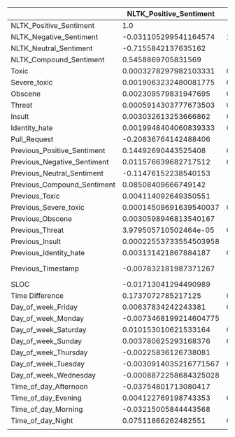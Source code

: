 |                             | NLTK_Positive_Sentiment | NLTK_Negative_Sentiment | NLTK_Neutral_Sentiment  | NLTK_Compound_Sentiment | Toxic                   | Severe_toxic            | Obscene                 | Threat                 | Insult                 | Identity_hate           | Pull_Request            | Previous_Positive_Sentiment | Previous_Negative_Sentiment | Previous_Neutral_Sentiment | Previous_Compound_Sentiment | Previous_Toxic          | Previous_Severe_toxic   | Previous_Obscene        | Previous_Threat         | Previous_Insult        | Previous_Identity_hate  | Previous_Timestamp      | SLOC                    | Time Difference       | Day_of_week_Friday      | Day_of_week_Monday     | Day_of_week_Saturday    | Day_of_week_Sunday     | Day_of_week_Thursday    | Day_of_week_Tuesday    | Day_of_week_Wednesday  | Time_of_day_Afternoon   | Time_of_day_Evening    | Time_of_day_Morning    | Time_of_day_Night       |
| --------------------------- | ----------------------- | ----------------------- | ----------------------- | ----------------------- | ----------------------- | ----------------------- | ----------------------- | ---------------------- | ---------------------- | ----------------------- | ----------------------- | --------------------------- | --------------------------- | -------------------------- | --------------------------- | ----------------------- | ----------------------- | ----------------------- | ----------------------- | ---------------------- | ----------------------- | ----------------------- | ----------------------- | --------------------- | ----------------------- | ---------------------- | ----------------------- | ---------------------- | ----------------------- | ---------------------- | ---------------------- | ----------------------- | ---------------------- | ---------------------- | ----------------------- |
| NLTK_Positive_Sentiment     | 1.0                     | -0.031105299541164574   | -0.7155842137635162     | 0.5458869705831569      | 0.0003278297982103331   | 0.0019063232480081775   | 0.002309579831947695    | 0.0005914303777673503  | 0.003032613253666862   | 0.0019948404060839333   | -0.20836764142488406    | 0.14492690443525408         | 0.011576639682717512        | -0.11476152238540153       | 0.08508409666749142         | 0.004114092649350551    | 0.00014509691639540037  | 0.0030598946813540167   | 3.979505710502464e-05   | 0.00022553733554503958 | 0.003131421867884187    | -0.007832181987371267   | -0.01713041294490989    | 0.1737072785217125    | 0.00637834242243381     | -0.0073468199214604775 | 0.010153010621533164    | 0.003780625293168376   | -0.00225836126738081    | -0.0030914035216771567 | -0.0008872258684325028 | -0.03754801713080417    | 0.004122769198743353   | -0.03215005844443568   | 0.07511866262482551     |
| NLTK_Negative_Sentiment     | -0.031105299541164574   | 1.0                     | -0.6662978738135917     | -0.5597119843256383     | 0.05528754200720971     | 0.0013971644897023598   | 0.018116907802559507    | 0.02145406050646252    | 0.02715351615454957    | 0.0017734429618910382   | -0.1420934226258764     | 0.010491230426765408        | 0.07626760182236342         | -0.0602482898706408        | -0.03741344349862749        | -0.0015835502773581327  | 0.00019915524588932283  | -0.00021815584059725206 | 0.0001571575105991837   | -0.0024159412310223827 | 0.00266906824285342     | -0.0009237340151562043  | -0.013638708821541506   | 0.04264005736307922   | 0.00011344018439855022  | -0.0004784149576046567 | 0.004932430322250457    | 0.004872178104843707   | -0.002227705333112078   | 0.0013380196786546262  | -0.003667704960628087  | -0.004083422569730398   | 0.0030350923499989765  | -0.005633456772512544  | 0.00818053740487951     |
| NLTK_Neutral_Sentiment      | -0.7155842137635162     | -0.6662978738135917     | 1.0                     | -0.016478989414120904   | -0.03849498554531544    | -0.00203758096867647    | -0.014193226207731023   | -0.0152305400993107    | -0.02098790951840102   | -0.002722389727343177   | 0.25293533068678986     | -0.11388557468591717        | -0.060971841766974275       | 0.1273840720928994         | -0.03691477289359273        | -0.0018929663168522556  | -0.00015843141966274645 | -0.0020624890567707845  | -0.00012538032633646964 | 0.0015277877426984963  | -0.004145552817963978   | 0.006411027899992991    | 0.022150783428295268    | -0.15626352338183355  | -0.005409932407175864   | 0.006013589964933449   | -0.010605888196907722   | -0.00601569530577505   | 0.003275342489390939    | 0.001232219932643489   | 0.003367062060563705   | 0.029977705113044057    | -0.004771446257105667  | 0.0275390277722748     | -0.06067837616910202    |
| NLTK_Compound_Sentiment     | 0.5458869705831569      | -0.5597119843256383     | -0.016478989414120904   | 1.0                     | -0.02764599423087451    | 0.0032249601774386647   | -0.009871771146756319   | -0.012409586880214329  | -0.0121131023146483    | 0.0009559405082589569   | -0.055173484943917425   | 0.08327131277165223         | -0.03568227324415356        | -0.03672480517153412       | 0.08795360998642124         | 0.0030946619219769495   | 0.0008296177175403256   | 0.0005579325750347917   | 0.0009223810648010421   | 0.0010882471419033663  | 0.0036069615659680117   | -0.0073559441977427585  | -0.0014910892995977194  | 0.0909219433130606    | 0.005253859891613801    | -0.0030831026196571423 | 0.0039982341426907375   | -0.0009877779563422383 | -0.00022197242847428765 | -0.0023628859810538674 | -0.0011173079756103001 | -0.023491529238128975   | 0.004846297392221892   | -0.019787148044095308  | 0.044636795949256014    |
| Toxic                       | 0.0003278297982103331   | 0.05528754200720971     | -0.03849498554531544    | -0.02764599423087451    | 1.0                     | 0.5044459534088015      | 0.6832026274045249      | 0.1662824743560387     | 0.6527620696977307     | 0.20527786671589432     | -0.022641902748959965   | 0.0014422951443183506       | -0.0006768573813077912      | -0.0005328647679238244     | -0.0007436809688769166      | 0.028028251932648744    | 0.010691827849163957    | 0.032916283180521005    | 0.000898949540187752    | 0.008527971019139484   | 0.003230682267607002    | -0.00033235222475483747 | -0.00039086704214728136 | 0.008345171388654425  | 0.002007691153046198    | -0.000351775472125028  | -0.0006874788283951671  | -0.0016151435579306373 | -0.000516628731594183   | 0.002651347139414039   | -0.00251463621415884   | -0.004343552150083132   | -0.0003463659910264094 | 0.0051653875643045     | -0.00015286840678714508 |
| Severe_toxic                | 0.0019063232480081775   | 0.0013971644897023598   | -0.00203758096867647    | 0.0032249601774386647   | 0.5044459534088015      | 1.0                     | 0.5653809374427075      | 0.0981200489520201     | 0.6524057270317976     | 0.4664842555814966      | 0.004711654475189992    | -0.0018294114253830322      | -0.0023347473385382502      | 0.0030416081730427914      | -0.00022991344099169503     | 0.02925626190482375     | 0.016933552123894576    | 0.05817211124960126     | 0.0007029419613450598   | 0.004597413742412299   | 0.0005554352997786322   | -0.000464151632907506   | -3.956146402082577e-05  | 0.004037372829902304  | -0.000992264478348356   | 0.0038086837474406517  | 0.0004811455480324293   | -0.0004545099769075972 | -0.002036582360986011   | 0.0005540203635532906  | -0.001263428796747004  | -0.001968123624879163   | -0.0005440402342618274 | 0.0011285197355685927  | 0.001579347329060395    |
| Obscene                     | 0.002309579831947695    | 0.018116907802559507    | -0.014193226207731023   | -0.009871771146756319   | 0.6832026274045249      | 0.5653809374427075      | 1.0                     | 0.02447135326223555    | 0.43567563123938946    | 0.125235301754794       | -0.01069576077662016    | 9.809250696676258e-05       | -0.0013818971931850138      | 0.0009271847336129008      | -0.0013319366567375558      | 0.03403492444114019     | 0.019606732099768532    | 0.06412915904064653     | 0.0009667718239226312   | 0.007678813376275571   | 0.0006680376486729201   | -1.2153317794602547e-05 | 0.0005602010287936403   | 0.006885434658045663  | 0.00045612765541230523  | 0.0023009022433064857  | -0.0008282298679436837  | 0.00040057956874387527 | -0.0015209230335590394  | 0.0007785995902877997  | -0.0016655938829066566 | -0.004500561393772982   | -0.002401369410658605  | 0.005659667031342168   | 0.0013193528458652962   |
| Threat                      | 0.0005914303777673503   | 0.02145406050646252     | -0.0152305400993107     | -0.012409586880214329   | 0.1662824743560387      | 0.0981200489520201      | 0.02447135326223555     | 1.0                    | 0.0391727200118455     | 0.01983724583018106     | -0.003297572929565612   | -0.0004377450321596705      | -0.0011480585107295036      | 0.0011295776477801495      | 0.0006100897368811364       | 0.0008343837108962173   | 0.0002230419522805754   | 0.0010485203415825275   | 0.0003796648944485048   | 0.00012739176776749381 | 0.00018033413684768925  | 0.0001366394998204283   | -0.0003260846491189155  | 0.003134922090002179  | -0.0017080590835686427  | -0.0022277639532919968 | 0.0007009815866134084   | -0.0009252372038046633 | 0.0048603864123501995   | 0.0011859211037054452  | -0.002080006825798429  | -0.003177323720693426   | -0.0020288890094259295 | -0.0015630114978120396 | 0.007215549250631001    |
| Insult                      | 0.003032613253666862    | 0.02715351615454957     | -0.02098790951840102    | -0.0121131023146483     | 0.6527620696977307      | 0.6524057270317976      | 0.43567563123938946     | 0.0391727200118455     | 1.0                    | 0.34263936396451855     | -0.009702315802756845   | -0.0021395298774221213      | -0.0010355733591882168      | 0.0023247097722891913      | -0.001052854156204729       | 0.013627084010657164    | 0.0064779097462203785   | 0.02218977300023332     | 0.000347653229037717    | 0.002815587679533868   | 0.0007603603862646037   | 0.0001207179479076159   | -0.0002559008925377673  | 0.004570271251782404  | -0.0005265830921152299  | 0.00027689727629674776 | 0.0004814914482927469   | -0.0014816682528471937 | -0.0006259363961306812  | 0.0021674139052522846  | -0.0007917055279362047 | -0.003565974610054701   | 0.0041909817844227835  | 0.0001426262624251938  | 0.00032560654783697195  |
| Identity_hate               | 0.0019948404060839333   | 0.0017734429618910382   | -0.002722389727343177   | 0.0009559405082589569   | 0.20527786671589432     | 0.4664842555814966      | 0.125235301754794       | 0.01983724583018106    | 0.34263936396451855    | 1.0                     | -0.003214746858291973   | -0.000143755864279831       | -0.0004275408997529602      | 0.00040968058061493975     | -0.0003428443166361413      | 0.006335232385534345    | 0.0006392971547154089   | 0.0011184324027693352   | 0.0003046817197175617   | 0.0008550920343450267  | 0.003416673436193315    | 0.0002567496066676567   | -0.00028983209150621413 | 0.004551882728797526  | -0.0015650352740647058  | 0.0032338800338659076  | 0.00365798220836903     | -0.0008547233546865715 | 0.00044690407996390277  | -0.0016444776614127105 | -0.0019049001243570775 | -0.001917486009098023   | -0.0014598358037526693 | 0.0010356962351480042  | 0.0024309872214740187   |
| Pull_Request                | -0.20836764142488406    | -0.1420934226258764     | 0.25293533068678986     | -0.055173484943917425   | -0.022641902748959965   | 0.004711654475189992    | -0.01069576077662016    | -0.003297572929565612  | -0.009702315802756845  | -0.003214746858291973   | 1.0                     | -0.10880357235063308        | -0.0252768434587622         | 0.0984869481455374         | -0.059676612390831864       | -0.010312687518772417   | 0.004063144289536548    | -0.0038392993689285114  | -0.002986421965967647   | -0.002480646940408613  | -0.00042310447510772746 | 0.02846945426550358     | 0.0559840786150451      | -0.15133342335455746  | -0.0021375983152207467  | -0.0020749071142040277 | 0.02549432923266336     | 0.011615202744791494   | 0.00021406741531233226  | -0.000892733665427747  | -0.01407219055485093   | -0.030129833568247166   | -0.01004738640653669   | 0.046966667330294455   | -0.006286659332505205   |
| Previous_Positive_Sentiment | 0.14492690443525408     | 0.010491230426765408    | -0.11388557468591717    | 0.08327131277165223     | 0.0014422951443183506   | -0.0018294114253830322  | 9.809250696676258e-05   | -0.0004377450321596705 | -0.0021395298774221213 | -0.000143755864279831   | -0.10880357235063308    | 1.0                         | -0.031210030522634057       | -0.7154170699477361        | 0.5463136685403364          | 0.0007717595398092534   | 0.0019927787200206977   | 0.0023871534110215652   | 0.0006012201797572673   | 0.0030584734572452715  | 0.0016087255821216884   | 0.014284265342720606    | -0.006809894851441284   | 0.17443107804092012   | 0.005034542924148581    | -0.00612552749813424   | 0.009336364162761002    | 0.0019513634875040382  | -0.0013386132676227996  | -0.0026679367087123376 | -0.0007830430613893042 | -0.039766034439335775   | 0.002976917738539455   | -0.030663164207716163  | 0.07713867812849753     |
| Previous_Negative_Sentiment | 0.011576639682717512    | 0.07626760182236342     | -0.060971841766974275   | -0.03568227324415356    | -0.0006768573813077912  | -0.0023347473385382502  | -0.0013818971931850138  | -0.0011480585107295036 | -0.0010355733591882168 | -0.0004275408997529602  | -0.0252768434587622     | -0.031210030522634057       | 1.0                         | -0.6661582334165442        | -0.5595838359412759         | 0.05616757340840828     | 0.0014820508538006096   | 0.018402568849351188    | 0.021485496745366324    | 0.027329924219658647   | 0.001506583509739747    | 0.007103533249413501    | -0.002538897838239176   | 0.043079509756205954  | 0.001280765037179017    | -0.0014402754407649267 | 0.007829811136016171    | 0.005272582218801581   | -0.0038596588129745624  | 0.0011089762863580762  | -0.0037230403246426604 | -0.009460852625610274   | 0.0015835277346934996  | -0.0031956714317378514 | 0.013160392033335208    |
| Previous_Neutral_Sentiment  | -0.11476152238540153    | -0.0602482898706408     | 0.1273840720928994      | -0.03672480517153412    | -0.0005328647679238244  | 0.0030416081730427914   | 0.0009271847336129008   | 0.0011295776477801495  | 0.0023247097722891913  | 0.00040968058061493975  | 0.0984869481455374      | -0.7154170699477361         | -0.6661582334165442         | 1.0                        | -0.0168631421049365         | -0.039419609643659745   | -0.0021276043539946742  | -0.01444414235606575    | -0.015254084213504812   | -0.021123954229462557  | -0.0022481322451544526  | -0.015454845445109019   | 0.0022598120945530008   | -0.15721008923569663  | -0.005136619406214782   | 0.005733774233831788   | -0.011992533365900043   | -0.004807834248801481  | 0.003623539696991519    | 0.0010391790571204365  | 0.0033504995367278443  | 0.035259181066822194    | -0.0028388771808814436 | 0.024783070410410713   | -0.06562870603645604    |
| Previous_Compound_Sentiment | 0.08508409666749142     | -0.03741344349862749    | -0.03691477289359273    | 0.08795360998642124     | -0.0007436809688769166  | -0.00022991344099169503 | -0.0013319366567375558  | 0.0006100897368811364  | -0.001052854156204729  | -0.0003428443166361413  | -0.059676612390831864   | 0.5463136685403364          | -0.5595838359412759         | -0.0168631421049365        | 1.0                         | -0.02775277127757567    | 0.003231384988045232    | -0.010000642779194333   | -0.012397585829366948   | -0.012171720392580703  | 0.0008576652140659249   | 0.008333926990793949    | -0.0004144262064310791  | 0.09057475417822414   | 0.0024958232144979033   | -0.0007141822299801559 | 0.0011620943188073172   | -0.002040175996023567  | 0.001191548573075425    | -0.0030449906141534555 | 0.0004934722228681901  | -0.02156660228586749    | 0.002949205513196243   | -0.019902209312259406  | 0.044178562837000716    |
| Previous_Toxic              | 0.004114092649350551    | -0.0015835502773581327  | -0.0018929663168522556  | 0.0030946619219769495   | 0.028028251932648744    | 0.02925626190482375     | 0.03403492444114019     | 0.0008343837108962173  | 0.013627084010657164   | 0.006335232385534345    | -0.010312687518772417   | 0.0007717595398092534       | 0.05616757340840828         | -0.039419609643659745      | -0.02775277127757567        | 1.0                     | 0.5028071116259499      | 0.6805811838595978      | 0.16604561803505488     | 0.6525162589301197     | 0.20940843338961654     | 0.0007307222930762801   | 0.005131439884029056    | 0.008386220284953533  | 0.001937340832803213    | -0.0014952929185565549 | -0.00018512282844899364 | -0.002477802989467434  | 0.0011401059605793743   | 0.0031551343020806066  | -0.003311691769713856  | -0.0035400327736561242  | 0.0013206202598701109  | 0.004746202474694215   | -0.002122206999845502   |
| Previous_Severe_toxic       | 0.00014509691639540037  | 0.00019915524588932283  | -0.00015843141966274645 | 0.0008296177175403256   | 0.010691827849163957    | 0.016933552123894576    | 0.019606732099768532    | 0.0002230419522805754  | 0.0064779097462203785  | 0.0006392971547154089   | 0.004063144289536548    | 0.0019927787200206977       | 0.0014820508538006096       | -0.0021276043539946742     | 0.003231384988045232        | 0.5028071116259499      | 1.0                     | 0.5654352660864443      | 0.09807925723183855     | 0.6522455168879555     | 0.45463233362597943     | 0.0003997711005160956   | -0.00019495373920571003 | 0.003990589615865984  | -0.000978632019739458   | 0.003658210360732356   | 0.00040663678781141445  | -0.000776201396262687  | -0.0017785324589767164  | 0.001152531483746171   | -0.0017745284538872716 | -0.0009966447195160805  | 0.00048696830294009543 | 4.00561542308989e-05   | 0.0006969551834805018   |
| Previous_Obscene            | 0.0030598946813540167   | -0.00021815584059725206 | -0.0020624890567707845  | 0.0005579325750347917   | 0.032916283180521005    | 0.05817211124960126     | 0.06412915904064653     | 0.0010485203415825275  | 0.02218977300023332    | 0.0011184324027693352   | -0.0038392993689285114  | 0.0023871534110215652       | 0.018402568849351188        | -0.01444414235606575       | -0.010000642779194333       | 0.6805811838595978      | 0.5654352660864443      | 1.0                     | 0.024371899354815214    | 0.43478995145511584    | 0.1241308589366981      | -4.582872491544716e-06  | 0.0005306603314212144   | 0.006980870602443494  | 0.00023518095782267182  | 0.001813243336449587   | -0.0010677562852557565  | -0.0005654618825696664 | -0.0008951921006703484  | 0.0021680913791002183  | -0.002365563561685217  | -0.0040921266424393705  | 8.142813593387174e-05  | 0.005418636740659455   | -0.0011001423686764294  |
| Previous_Threat             | 3.979505710502464e-05   | 0.0001571575105991837   | -0.00012538032633646964 | 0.0009223810648010421   | 0.000898949540187752    | 0.0007029419613450598   | 0.0009667718239226312   | 0.0003796648944485048  | 0.000347653229037717   | 0.0003046817197175617   | -0.002986421965967647   | 0.0006012201797572673       | 0.021485496745366324        | -0.015254084213504812      | -0.012397585829366948       | 0.16604561803505488     | 0.09807925723183855     | 0.024371899354815214    | 1.0                     | 0.03912853195574773    | 0.019560269578568303    | 3.153876362605868e-05   | -0.0001257159192786855  | 0.003141146087047762  | -0.0015745877307371124  | -0.0022571324053096047 | 0.000749386263384108    | -0.0011273423132279923 | 0.004785889038557146    | 0.0012179816929873395  | -0.0020643074204250433 | -0.0019637909633839707  | -0.0009777114182649958 | 8.989621682470586e-05  | 0.0030773445305945623   |
| Previous_Insult             | 0.00022553733554503958  | -0.0024159412310223827  | 0.0015277877426984963   | 0.0010882471419033663   | 0.008527971019139484    | 0.004597413742412299    | 0.007678813376275571    | 0.00012739176776749381 | 0.002815587679533868   | 0.0008550920343450267   | -0.002480646940408613   | 0.0030584734572452715       | 0.027329924219658647        | -0.021123954229462557      | -0.012171720392580703       | 0.6525162589301197      | 0.6522455168879555      | 0.43478995145511584     | 0.03912853195574773     | 1.0                    | 0.3412303550620627      | -8.036500729558783e-06  | 0.002804048884639053    | 0.004616368589662181  | -0.000530762697804597   | -0.0002642955004807832 | 0.0004230800817856264   | -0.0017543962709442092 | 0.0012004564046664834   | 0.0021061565097620517  | -0.0018394488096445073 | -0.0029304724866067496  | 0.003969843388368184   | 0.0005921800198908631  | -0.000709810346877937   |
| Previous_Identity_hate      | 0.003131421867884187    | 0.00266906824285342     | -0.004145552817963978   | 0.0036069615659680117   | 0.003230682267607002    | 0.0005554352997786322   | 0.0006680376486729201   | 0.00018033413684768925 | 0.0007603603862646037  | 0.003416673436193315    | -0.00042310447510772746 | 0.0016087255821216884       | 0.001506583509739747        | -0.0022481322451544526     | 0.0008576652140659249       | 0.20940843338961654     | 0.45463233362597943     | 0.1241308589366981      | 0.019560269578568303    | 0.3412303550620627     | 1.0                     | -1.619323148688637e-06  | -4.717343936485739e-05  | 0.004924947521991487  | -0.00020653383943802369 | 0.0027761788137571123  | 0.0035240203026611033   | -0.0010476546194720215 | 0.00015572562364019713  | -0.001880211527214761  | -0.0020831670773380647 | -0.002000332717065338   | -0.0017213706236503068 | 0.0007166753648310448  | 0.0031037148469404705   |
| Previous_Timestamp          | -0.007832181987371267   | -0.0009237340151562043  | 0.006411027899992991    | -0.0073559441977427585  | -0.00033235222475483747 | -0.000464151632907506   | -1.2153317794602547e-05 | 0.0001366394998204283  | 0.0001207179479076159  | 0.0002567496066676567   | 0.02846945426550358     | 0.014284265342720606        | 0.007103533249413501        | -0.015454845445109019      | 0.008333926990793949        | 0.0007307222930762801   | 0.0003997711005160956   | -4.582872491544716e-06  | 3.153876362605868e-05   | -8.036500729558783e-06 | -1.619323148688637e-06  | 1.0                     | -0.0008584225955109395  | -0.005956632267069891 | -0.002760319838111458   | 0.0005228630271679595  | -0.005393635361721717   | -0.0029648513328691764 | 0.002541662529072634    | 0.0023577183338491514  | 0.0015514270844938917  | -0.00047433337410923693 | -0.0002348468428198881 | 0.005204385045308564   | -0.004841460327938922   |
| SLOC                        | -0.01713041294490989    | -0.013638708821541506   | 0.022150783428295268    | -0.0014910892995977194  | -0.00039086704214728136 | -3.956146402082577e-05  | 0.0005602010287936403   | -0.0003260846491189155 | -0.0002559008925377673 | -0.00028983209150621413 | 0.0559840786150451      | -0.006809894851441284       | -0.002538897838239176       | 0.0022598120945530008      | -0.0004144262064310791      | 0.005131439884029056    | -0.00019495373920571003 | 0.0005306603314212144   | -0.0001257159192786855  | 0.002804048884639053   | -4.717343936485739e-05  | -0.0008584225955109395  | 1.0                     | -0.008780680945724404 | -0.0010018546059070716  | 0.003102245662014353   | 0.0035089466033314384   | -0.0008742618918142281 | -0.003663722360631595   | -0.0036372813851408337 | 0.003740768069473883   | 0.0020861746022224317   | -0.0026194034872185044 | 0.004679480198387667   | -0.005173427907372425   |
| Time Difference             | 0.1737072785217125      | 0.04264005736307922     | -0.15626352338183355    | 0.0909219433130606      | 0.008345171388654425    | 0.004037372829902304    | 0.006885434658045663    | 0.003134922090002179   | 0.004570271251782404   | 0.004551882728797526    | -0.15133342335455746    | 0.17443107804092012         | 0.043079509756205954        | -0.15721008923569663       | 0.09057475417822414         | 0.008386220284953533    | 0.003990589615865984    | 0.006980870602443494    | 0.003141146087047762    | 0.004616368589662181   | 0.004924947521991487    | -0.005956632267069891   | -0.008780680945724404   | 1.0                   | -0.006803222515405288   | -0.010655057323740754  | 0.060434176753086766    | 0.055804880492762644   | -0.00822512015400037    | -0.017318966520164472  | -0.016543061666935276  | -0.09934739031022873    | 0.03014674974060412    | -0.10139003322270979   | 0.19930203661099688     |
| Day_of_week_Friday          | 0.00637834242243381     | 0.00011344018439855022  | -0.005409932407175864   | 0.005253859891613801    | 0.002007691153046198    | -0.000992264478348356   | 0.00045612765541230523  | -0.0017080590835686427 | -0.0005265830921152299 | -0.0015650352740647058  | -0.0021375983152207467  | 0.005034542924148581        | 0.001280765037179017        | -0.005136619406214782      | 0.0024958232144979033       | 0.001937340832803213    | -0.000978632019739458   | 0.00023518095782267182  | -0.0015745877307371124  | -0.000530762697804597  | -0.00020653383943802369 | -0.002760319838111458   | -0.0010018546059070716  | -0.006803222515405288 | 1.0                     | -0.2110948961168863    | -0.09823347695700027    | -0.09178674129717736   | -0.21996882181059432    | -0.21773959193559994   | -0.22726477539021203   | 0.013949761092778963    | -0.013695646802348107  | 0.019698490624144607   | -0.02548788384136723    |
| Day_of_week_Monday          | -0.0073468199214604775  | -0.0004784149576046567  | 0.006013589964933449    | -0.0030831026196571423  | -0.000351775472125028   | 0.0038086837474406517   | 0.0023009022433064857   | -0.0022277639532919968 | 0.00027689727629674776 | 0.0032338800338659076   | -0.0020749071142040277  | -0.00612552749813424        | -0.0014402754407649267      | 0.005733774233831788       | -0.0007141822299801559      | -0.0014952929185565549  | 0.003658210360732356    | 0.001813243336449587    | -0.0022571324053096047  | -0.0002642955004807832 | 0.0027761788137571123   | 0.0005228630271679595   | 0.003102245662014353    | -0.010655057323740754 | -0.2110948961168863     | 1.0                    | -0.09875430650824578    | -0.09227339054100775   | -0.2211350867774907     | -0.21889403762427295   | -0.22846972318038      | 0.028410872063102773    | 0.005830312331158543   | -0.0047122428005659574 | -0.0334809034706525     |
| Day_of_week_Saturday        | 0.010153010621533164    | 0.004932430322250457    | -0.010605888196907722   | 0.0039982341426907375   | -0.0006874788283951671  | 0.0004811455480324293   | -0.0008282298679436837  | 0.0007009815866134084  | 0.0004814914482927469  | 0.00365798220836903     | 0.02549432923266336     | 0.009336364162761002        | 0.007829811136016171        | -0.011992533365900043      | 0.0011620943188073172       | -0.00018512282844899364 | 0.00040663678781141445  | -0.0010677562852557565  | 0.000749386263384108    | 0.0004230800817856264  | 0.0035240203026611033   | -0.005393635361721717   | 0.0035089466033314384   | 0.060434176753086766  | -0.09823347695700027    | -0.09875430650824578   | 1.0                     | -0.042939626443810136  | -0.1029057018949016     | -0.10186282471311439   | -0.10631889117292417   | -0.05974974243241143    | -0.013465004676795006  | -0.019490774316858916  | 0.10315365811412981     |
| Day_of_week_Sunday          | 0.003780625293168376    | 0.004872178104843707    | -0.00601569530577505    | -0.0009877779563422383  | -0.0016151435579306373  | -0.0004545099769075972  | 0.00040057956874387527  | -0.0009252372038046633 | -0.0014816682528471937 | -0.0008547233546865715  | 0.011615202744791494    | 0.0019513634875040382       | 0.005272582218801581        | -0.004807834248801481      | -0.002040175996023567       | -0.002477802989467434   | -0.000776201396262687   | -0.0005654618825696664  | -0.0011273423132279923  | -0.0017543962709442092 | -0.0010476546194720215  | -0.0029648513328691764  | -0.0008742618918142281  | 0.055804880492762644  | -0.09178674129717736    | -0.09227339054100775   | -0.042939626443810136   | 1.0                    | -0.09615234368591608    | -0.09517790705743644   | -0.09934153672849745   | -0.04404497917135931    | 0.00999275130357564    | -0.03947651518020044   | 0.0854490283605415      |
| Day_of_week_Thursday        | -0.00225836126738081    | -0.002227705333112078   | 0.003275342489390939    | -0.00022197242847428765 | -0.000516628731594183   | -0.002036582360986011   | -0.0015209230335590394  | 0.0048603864123501995  | -0.0006259363961306812 | 0.00044690407996390277  | 0.00021406741531233226  | -0.0013386132676227996      | -0.0038596588129745624      | 0.003623539696991519       | 0.001191548573075425        | 0.0011401059605793743   | -0.0017785324589767164  | -0.0008951921006703484  | 0.004785889038557146    | 0.0012004564046664834  | 0.00015572562364019713  | 0.002541662529072634    | -0.003663722360631595   | -0.00822512015400037  | -0.21996882181059432    | -0.2211350867774907    | -0.1029057018949016     | -0.09615234368591608   | 1.0                     | -0.2280958206157265    | -0.23807404514200872   | -0.0027429063824370506  | 0.0037018053685605986  | 0.0068915739395900445  | -0.007479573612590122   |
| Day_of_week_Tuesday         | -0.0030914035216771567  | 0.0013380196786546262   | 0.001232219932643489    | -0.0023628859810538674  | 0.002651347139414039    | 0.0005540203635532906   | 0.0007785995902877997   | 0.0011859211037054452  | 0.0021674139052522846  | -0.0016444776614127105  | -0.000892733665427747   | -0.0026679367087123376      | 0.0011089762863580762       | 0.0010391790571204365      | -0.0030449906141534555      | 0.0031551343020806066   | 0.001152531483746171    | 0.0021680913791002183   | 0.0012179816929873395   | 0.0021061565097620517  | -0.001880211527214761   | 0.0023577183338491514   | -0.0036372813851408337  | -0.017318966520164472 | -0.21773959193559994    | -0.21889403762427295   | -0.10186282471311439    | -0.09517790705743644   | -0.2280958206157265     | 1.0                    | -0.23566133151503219   | 0.0023571906117798875   | 0.004979020272077855   | 0.004045755357000339   | -0.01153943005012202    |
| Day_of_week_Wednesday       | -0.0008872258684325028  | -0.003667704960628087   | 0.003367062060563705    | -0.0011173079756103001  | -0.00251463621415884    | -0.001263428796747004   | -0.0016655938829066566  | -0.002080006825798429  | -0.0007917055279362047 | -0.0019049001243570775  | -0.01407219055485093    | -0.0007830430613893042      | -0.0037230403246426604      | 0.0033504995367278443      | 0.0004934722228681901       | -0.003311691769713856   | -0.0017745284538872716  | -0.002365563561685217   | -0.0020643074204250433  | -0.0018394488096445073 | -0.0020831670773380647  | 0.0015514270844938917   | 0.003740768069473883    | -0.016543061666935276 | -0.22726477539021203    | -0.22846972318038      | -0.10631889117292417    | -0.09934153672849745   | -0.23807404514200872    | -0.23566133151503219   | 1.0                    | 0.012070538700434378    | 0.0010856446325321514  | 0.0041972300428804185  | -0.01967098750305073    |
| Time_of_day_Afternoon       | -0.03754801713080417    | -0.004083422569730398   | 0.029977705113044057    | -0.023491529238128975   | -0.004343552150083132   | -0.001968123624879163   | -0.004500561393772982   | -0.003177323720693426  | -0.003565974610054701  | -0.001917486009098023   | -0.030129833568247166   | -0.039766034439335775       | -0.009460852625610274       | 0.035259181066822194       | -0.02156660228586749        | -0.0035400327736561242  | -0.0009966447195160805  | -0.0040921266424393705  | -0.0019637909633839707  | -0.0029304724866067496 | -0.002000332717065338   | -0.00047433337410923693 | 0.0020861746022224317   | -0.09934739031022873  | 0.013949761092778963    | 0.028410872063102773   | -0.05974974243241143    | -0.04404497917135931   | -0.0027429063824370506  | 0.0023571906117798875  | 0.012070538700434378   | 1.0                     | -0.3263109118723506    | -0.4558223170476282    | -0.39526940291660306    |
| Time_of_day_Evening         | 0.004122769198743353    | 0.0030350923499989765   | -0.004771446257105667   | 0.004846297392221892    | -0.0003463659910264094  | -0.0005440402342618274  | -0.002401369410658605   | -0.0020288890094259295 | 0.0041909817844227835  | -0.0014598358037526693  | -0.01004738640653669    | 0.002976917738539455        | 0.0015835277346934996       | -0.0028388771808814436     | 0.002949205513196243        | 0.0013206202598701109   | 0.00048696830294009543  | 8.142813593387174e-05   | -0.0009777114182649958  | 0.003969843388368184   | -0.0017213706236503068  | -0.0002348468428198881  | -0.0026194034872185044  | 0.03014674974060412   | -0.013695646802348107   | 0.005830312331158543   | -0.013465004676795006   | 0.00999275130357564    | 0.0037018053685605986   | 0.004979020272077855   | 0.0010856446325321514  | -0.3263109118723506     | 1.0                    | -0.2582635879913526    | -0.22395501580887445    |
| Time_of_day_Morning         | -0.03215005844443568    | -0.005633456772512544   | 0.0275390277722748      | -0.019787148044095308   | 0.0051653875643045      | 0.0011285197355685927   | 0.005659667031342168    | -0.0015630114978120396 | 0.0001426262624251938  | 0.0010356962351480042   | 0.046966667330294455    | -0.030663164207716163       | -0.0031956714317378514      | 0.024783070410410713       | -0.019902209312259406       | 0.004746202474694215    | 4.00561542308989e-05    | 0.005418636740659455    | 8.989621682470586e-05   | 0.0005921800198908631  | 0.0007166753648310448   | 0.005204385045308564    | 0.004679480198387667    | -0.10139003322270979  | 0.019698490624144607    | -0.0047122428005659574 | -0.019490774316858916   | -0.03947651518020044   | 0.0068915739395900445   | 0.004045755357000339   | 0.0041972300428804185  | -0.4558223170476282     | -0.2582635879913526    | 1.0                    | -0.31284180364882236    |
| Time_of_day_Night           | 0.07511866262482551     | 0.00818053740487951     | -0.06067837616910202    | 0.044636795949256014    | -0.00015286840678714508 | 0.001579347329060395    | 0.0013193528458652962   | 0.007215549250631001   | 0.00032560654783697195 | 0.0024309872214740187   | -0.006286659332505205   | 0.07713867812849753         | 0.013160392033335208        | -0.06562870603645604       | 0.044178562837000716        | -0.002122206999845502   | 0.0006969551834805018   | -0.0011001423686764294  | 0.0030773445305945623   | -0.000709810346877937  | 0.0031037148469404705   | -0.004841460327938922   | -0.005173427907372425   | 0.19930203661099688   | -0.02548788384136723    | -0.0334809034706525    | 0.10315365811412981     | 0.0854490283605415     | -0.007479573612590122   | -0.01153943005012202   | -0.01967098750305073   | -0.39526940291660306    | -0.22395501580887445   | -0.31284180364882236   | 1.0                     |
|                             |                         |                         |                         |                         |                         |                         |                         |                        |                        |                         |                         |                             |                             |                            |                             |                         |                         |                         |                         |                        |                         |                         |                         |                       |                         |                        |                         |                        |                         |                        |                        |                         |                        |                        |                         |